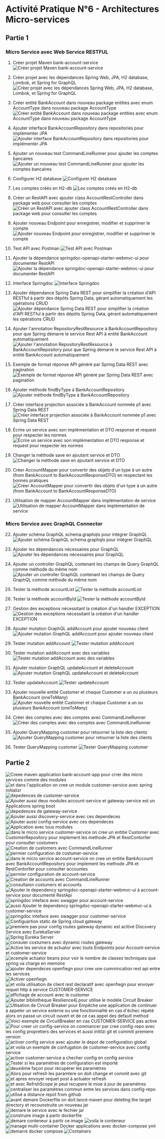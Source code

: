 # Activité Pratique N°6 - Architectures Micro-services

## Partie 1

### Micro Service avec Web Service RESTFUL

1. Créer projet Maven bank-account-service
    ![Créer projet Maven bank-account-service](https://github.com/devAhansal/Activite-Pratique-N-6-Architectures-Micro-services/assets/81721069/4f09a7c7-30d8-4d79-b6c3-05a89fe9f434)

2. Créer projet avec les dépendances Spring Web, JPA, H2 database, Lombok, et Spring for GraphQL
    ![Créer projet avec les dépendances Spring Web, JPA, H2 database, Lombok, et Spring for GraphQL](https://github.com/devAhansal/Activite-Pratique-N-6-Architectures-Micro-services/assets/81721069/5d3ba835-da8a-4215-a70c-884e03ceb8f5)

3. Créer entité BankAccount dans nouveau package entities avec enum AccountType dans nouveau package AccountType
    ![Créer entité BankAccount dans nouveau package entities avec enum AccountType dans nouveau package AccountType](https://github.com/devAhansal/Activite-Pratique-N-6-Architectures-Micro-services/assets/81721069/3e74e332-d157-4a20-85d8-83097b04a218)

4. Ajouter interface BankAccountRepository dans repositories pour implémenter JPA
    ![Ajouter interface BankAccountRepository dans repositories pour implémenter JPA](https://github.com/devAhansal/Activite-Pratique-N-6-Architectures-Micro-services/assets/81721069/2cae94d8-b62c-4285-969f-7843c9deed41)

5. Ajouter un nouveau test CommandLineRunner pour ajouter les comptes bancaires
    ![Ajouter un nouveau test CommandLineRunner pour ajouter les comptes bancaires](https://github.com/devAhansal/Activite-Pratique-N-6-Architectures-Micro-services/assets/81721069/545ce48f-d657-4b0b-8a4e-2fb7e213745c)

6. Configurer H2 database
    ![Configurer H2 database](https://github.com/devAhansal/Activite-Pratique-N-6-Architectures-Micro-services/assets/81721069/7bb113db-89b9-4f1d-8b1d-bade6235f1de)

7. Les comptes créés en H2-db
    ![Les comptes créés en H2-db](https://github.com/devAhansal/Activite-Pratique-N-6-Architectures-Micro-services/assets/81721069/bb47329d-0cfe-4bf6-8fc5-accab1dc10a8)

8. Créer un RestAPI avec ajouter class AccountRestController dans package web pour consulter les comptes
    ![Créer un RestAPI avec ajouter class AccountRestController dans package web pour consulter les comptes](https://github.com/devAhansal/Activite-Pratique-N-6-Architectures-Micro-services/assets/81721069/a60f7739-c9e7-4e15-bacf-009811f02f2f)

9. Ajouter nouveau Endpoint pour enregistrer, modifier et supprimer le compte
    ![Ajouter nouveau Endpoint pour enregistrer, modifier et supprimer le compte](https://github.com/devAhansal/Activite-Pratique-N-6-Architectures-Micro-services/assets/81721069/e8e02524-8134-42e4-b6ca-1a0733be4fed)

10. Test API avec Postman
    ![Test API avec Postman](https://github.com/devAhansal/Activite-Pratique-N-6-Architectures-Micro-services/assets/81721069/4de0f8ec-8422-495c-81d9-69d338e05db0)

11. Ajouter la dépendance springdoc-openapi-starter-webmvc-ui pour documenter RestAPI
    ![Ajouter la dépendance springdoc-openapi-starter-webmvc-ui pour documenter RestAPI](https://github.com/devAhansal/Activite-Pratique-N-6-Architectures-Micro-services/assets/81721069/84701696-0c14-44ef-bf9d-21c442b602d4)

12. Interface Springdoc
    ![Interface Springdoc](https://github.com/devAhansal/Activite-Pratique-N-6-Architectures-Micro-services/assets/81721069/c861bbee-7191-4f42-a263-c182af0b0012)

13. Ajouter dépendance Spring Data REST pour simplifier la création d'API RESTful à partir des dépôts Spring Data, gérant automatiquement les opérations CRUD
    ![Ajouter dépendance Spring Data REST pour simplifier la création d'API RESTful à partir des dépôts Spring Data, gérant automatiquement les opérations CRUD](https://github.com/devAhansal/Activite-Pratique-N-6-Architectures-Micro-services/assets/81721069/13f90323-076b-4d2e-8977-70d8cf5a52ec)

14. Ajouter l'annotation RepositoryRestResource à BankAccountRepository pour que Spring démarre le service Rest API à entité BankAccount automatiquement
    ![Ajouter l'annotation RepositoryRestResource à BankAccountRepository pour que Spring démarre le service Rest API à entité BankAccount automatiquement](https://github.com/devAhansal/Activite-Pratique-N-6-Architectures-Micro-services/assets/81721069/868cda8e-70dc-4e9e-96b2-13bac95eb9c5)

15. Exemple de format réponse API généré par Spring Data REST avec pagination
    ![Exemple de format réponse API généré par Spring Data REST avec pagination](https://github.com/devAhansal/Activite-Pratique-N-6-Architectures-Micro-services/assets/81721069/ca1e2665-0212-4db8-9bc6-a0bf1ab8f23a)

16. Ajouter méthode findByType à BankAccountRepository
    ![Ajouter méthode findByType à BankAccountRepository](https://github.com/devAhansal/Activite-Pratique-N-6-Architectures-Micro-services/assets/81721069/443f5b39-626b-4488-b225-a56d87df17dd)

17. Créer interface projection associée à BankAccount nommée p1 avec Spring Data REST
    ![Créer interface projection associée à BankAccount nommée p1 avec Spring Data REST](https://github.com/devAhansal/Activite-Pratique-N-6-Architectures-Micro-services/assets/81721069/61b4b162-3a80-417e-93e6-96a612dc08af)

18. Écrire un service avec son implémentation et DTO response et request pour respecter les normes
    ![Écrire un service avec son implémentation et DTO response et request pour respecter les normes](https://github.com/devAhansal/Activite-Pratique-N-6-Architectures-Micro-services/assets/81721069/124093cd-4f60-4893-a1f8-351f3fce7a28)

19. Changer la méthode save en ajoutant service et DTO
    ![Changer la méthode save en ajoutant service et DTO](https://github.com/devAhansal/Activite-Pratique-N-6-Architectures-Micro-services/assets/81721069/885c03dc-2255-4f4e-98a8-ce41b2e3e6a1)

20. Créer AccountMapper pour convertir des objets d'un type à un autre (from BankAccount to BankAccountResponseDTO) en respectant les bonnes pratiques
    ![Créer AccountMapper pour convertir des objets d'un type à un autre (from BankAccount to BankAccountResponseDTO)](https://github.com/devAhansal/Activite-Pratique-N-6-Architectures-Micro-services/assets/81721069/2120e9a9-b65a-47b7-bd15-a96e6fd66c94)

21. Utilisation de mapper AccountMapper dans implémentation de service
    ![Utilisation de mapper AccountMapper dans implémentation de service](https://github.com/devAhansal/Activite-Pratique-N-6-Architectures-Micro-services/assets/81721069/91c3405c-e829-455d-a069-1635bd9f8662)

### Micro Service avec GraphQL Connector

22. Ajouter schéma GraphQL schema.graphqls pour intégrer GraphQL
    ![Ajouter schéma GraphQL schema.graphqls pour intégrer GraphQL](https://github.com/devAhansal/Activite-Pratique-N-6-Architectures-Micro-services/assets/81721069/0f8e8f3f-c10d-4690-9c68-7e1eeb5db5dd)

23. Ajouter les dépendances nécessaires pour GraphQL
    ![Ajouter les dépendances nécessaires pour GraphQL](https://github.com/devAhansal/Activite-Pratique-N-6-Architectures-Micro-services/assets/81721069/6ee9194a-3828-4af3-918f-5244a9e6d78a)

24. Ajouter un controller GraphQL contenant les champs de Query GraphQL comme méthode du même nom
    ![Ajouter un controller GraphQL contenant les champs de Query GraphQL comme méthode du même nom](https://github.com/devAhansal/Activite-Pratique-N-6-Architectures-Micro-services/assets/81721069/920b448a-7af4-4078-a180-00c00fd0ad7c)

25. Tester la méthode accountList
    ![Tester la méthode accountList](https://github.com/devAhansal/Activite-Pratique-N-6-Architectures-Micro-services/assets/81721069/2d3ba59b-e903-4757-8b06-e913eebb1bf8)

26. Tester la méthode accountById
    ![Tester la méthode accountById](https://github.com/devAhansal/Activite-Pratique-N-6-Architectures-Micro-services/assets/81721069/eaf40931-a18c-4c18-97b5-b7410b28d6d4)

27. Gestion des exceptions nécessitant la création d'un handler EXCEPTION
    ![Gestion des exceptions nécessitant la création d'un handler EXCEPTION](https://github.com/devAhansal/Activite-Pratique-N-6-Architectures-Micro-services/assets/81721069/3eecc563-381d-4900-b94e-967709b28972)

28. Ajouter mutation GraphQL addAccount pour ajouter nouveau client
    ![Ajouter mutation GraphQL addAccount pour ajouter nouveau client](https://github.com/devAhansal/Activite-Pratique-N-6-Architectures-Micro-services/assets/81721069/e19db89e-d85b-4f12-9dc2-0230dd1323dc)

29. Tester mutation addAccount
    ![Tester mutation addAccount](https://github.com/devAhansal/Activite-Pratique-N-6-Architectures-Micro-services/assets/81721069/d9ec55e8-854d-423a-8d21-ce6f3de9ce12)

30. Tester mutation addAccount avec des variables
    ![Tester mutation addAccount avec des variables](https://github.com/devAhansal/Activite-Pratique-N-6-Architectures-Micro-services/assets/81721069/3533bf2c-813a-457c-ac21-d32b7973a855)

31. Ajouter mutation GraphQL updateAccount et deleteAccount
    ![Ajouter mutation GraphQL updateAccount et deleteAccount](https://github.com/devAhansal/Activite-Pratique-N-6-Architectures-Micro-services/assets/81721069/f08888de-43f4-4898-95d6-faa68092c78c)

32. Tester updateAccount
    ![Tester updateAccount](https://github.com/devAhansal/Activite-Pratique-N-6-Architectures-Micro-services/assets/81721069/89c448c1-2277-4bcb-aaf8-1d72652436cf)

33. Ajouter nouvelle entité Customer et chaque Customer a un ou plusieurs BankAccount (oneToMany)
    ![Ajouter nouvelle entité Customer et chaque Customer a un ou plusieurs BankAccount (oneToMany)](https://github.com/devAhansal/Activite-Pratique-N-6-Architectures-Micro-services/assets/81721069/e758f1fc-2646-4992-a40d-c648cdddfd8f)

34. Créer des comptes avec des comptes avec CommandLineRunner
    ![Créer des comptes avec des comptes avec CommandLineRunner](https://github.com/devAhansal/Activite-Pratique-N-6-Architectures-Micro-services/assets/81721069/0d9137a6-5adb-4adc-9cfb-e4c79895b1a5)

35. Ajouter QueryMapping customer pour retourner la liste des clients
    ![Ajouter QueryMapping customer pour retourner la liste des clients](https://github.com/devAhansal/Activite-Pratique-N-6-Architectures-Micro-services/assets/81721069/98e7b338-25c3-4b34-ac21-19a39ff76e9a)

36. Tester QueryMapping customer
    ![Tester QueryMapping customer](https://github.com/devAhansal/Activite-Pratique-N-6-Architectures-Micro-services/assets/81721069/a1b15258-1a58-468d-91a3-328bb77cc2aa)

## Partie 2
![Creee  maven application bank-account-app pour crrer des micro services comme des modules](https://github.com/devAhansal/Activite-Pratique-N-6-Architectures-Micro-services/assets/81721069/e861b7ac-7a67-477b-a7a6-dbae41ee4c5b)
![et dans l'application on cree un module  customer-service  avec spring initializr](https://github.com/devAhansal/Activite-Pratique-N-6-Architectures-Micro-services/assets/81721069/82a3d7e8-cc1b-4507-bc72-c810780710b1)
![depedences de  customer-service ](https://github.com/devAhansal/Activite-Pratique-N-6-Architectures-Micro-services/assets/81721069/ef8e5ca6-c198-4d50-af68-8a76e92676fc)
![Ajouter aussi deux modules account-service et gateway-service est un Applications spring boot](https://github.com/devAhansal/Activite-Pratique-N-6-Architectures-Micro-services/assets/81721069/0e267d56-f62a-40f2-95dd-3b95d3ade5d5)
![depedences de  gateway-service](https://github.com/devAhansal/Activite-Pratique-N-6-Architectures-Micro-services/assets/81721069/bc10a86d-5ebd-48e9-9282-b78e913b0977)
![Ajouter aussi discovery-service avec ces dependeces](https://github.com/devAhansal/Activite-Pratique-N-6-Architectures-Micro-services/assets/81721069/0eb78071-7d44-4556-bcf2-57c31e7ae671)
![Ajouter aussi config-service avec ces dependeces](https://github.com/devAhansal/Activite-Pratique-N-6-Architectures-Micro-services/assets/81721069/0586be6f-9e70-41f0-afad-41a6f937367c)
![Application avec tous modules ](https://github.com/devAhansal/Activite-Pratique-N-6-Architectures-Micro-services/assets/81721069/1daebf92-a89b-4d3e-8d25-2612801d0ecb)
![dans le micro service customer-service on cree un entitie Customer avec CustomerRepository pour implement les methode JPA et RestContorller pour consulter costumers](https://github.com/devAhansal/Activite-Pratique-N-6-Architectures-Micro-services/assets/81721069/70b91486-8afd-4792-97b6-f9a3e7e3e263)
![Creation de customers avec CommandLineRunner](https://github.com/devAhansal/Activite-Pratique-N-6-Architectures-Micro-services/assets/81721069/f14ca380-2006-40ec-b6a5-ec92de0777b0)
![permier configuration de costumer-service](https://github.com/devAhansal/Activite-Pratique-N-6-Architectures-Micro-services/assets/81721069/9d658216-729c-4f86-99b3-b7dea74a5839)
![dans le micro service account-service on cree un entitie BankAccount avec BankAccountRepository pour implement les methode JPA et RestContorller pour consulter accountes](https://github.com/devAhansal/Activite-Pratique-N-6-Architectures-Micro-services/assets/81721069/047a3400-93bc-473a-afa5-0dfbe73b49c5)
![permier configuration de account-service](https://github.com/devAhansal/Activite-Pratique-N-6-Architectures-Micro-services/assets/81721069/a5de35c1-6d3c-4e3e-af67-6fb5a7eb6dd7)
![Creation de accounts avec CommandLineRunner](https://github.com/devAhansal/Activite-Pratique-N-6-Architectures-Micro-services/assets/81721069/9a3297e1-b9e7-495d-bab3-3f24c5869071)
![consultaion costumers et accounts](https://github.com/devAhansal/Activite-Pratique-N-6-Architectures-Micro-services/assets/81721069/e350cd43-33b1-4458-b8c4-d7bb816ade38)
![Ajouter le dependency springdoc-openapi-starter-webmvc-ui à account-service pour  documenté RestApi](https://github.com/devAhansal/Activite-Pratique-N-6-Architectures-Micro-services/assets/81721069/7593a357-837b-4aa9-a602-789ac7cc0f3e)
![springdoc inteface avec swagger pour account-service](https://github.com/devAhansal/Activite-Pratique-N-6-Architectures-Micro-services/assets/81721069/ca472c64-eb0d-445f-bd4a-60cbf6db545b)
![aussi Ajouter le dependency springdoc-openapi-starter-webmvc-ui à customer-service ](https://github.com/devAhansal/Activite-Pratique-N-6-Architectures-Micro-services/assets/81721069/af8b38c4-554f-41a1-bee6-5c2d8e05d425)
![springdoc inteface avec swagger pour customer-service](https://github.com/devAhansal/Activite-Pratique-N-6-Architectures-Micro-services/assets/81721069/45ab537d-4556-447a-aceb-04a3c643a684)
![Configuartion static de Spring cloud gateway](https://github.com/devAhansal/Activite-Pratique-N-6-Architectures-Micro-services/assets/81721069/2007d379-ecb6-4514-9e28-56f5d5228818)
![premiere pas pour config routes gateway dynamic est acitivé Discovery Service avec EurekaServer](https://github.com/devAhansal/Activite-Pratique-N-6-Architectures-Micro-services/assets/81721069/ec268b59-2d2b-47c7-a3de-03c402333823)
![Spring Eureka Server](https://github.com/devAhansal/Activite-Pratique-N-6-Architectures-Micro-services/assets/81721069/ce6e4104-5dc9-47a0-b7da-e9577bfcb2e6)
![consuler costumers avec dynamic routes gateway](https://github.com/devAhansal/Activite-Pratique-N-6-Architectures-Micro-services/assets/81721069/09099503-9917-4324-ab98-111d89f5c4ea)
![Active les service de actuator avec touts Endpoints pour Account-service et customer-service](https://github.com/devAhansal/Activite-Pratique-N-6-Architectures-Micro-services/assets/81721069/73f13811-4094-47a8-8264-6cb37eaf4344)
![ecemple actuator beans pour voir le nombre de classes techniques que spring va charge en memoire](https://github.com/devAhansal/Activite-Pratique-N-6-Architectures-Micro-services/assets/81721069/7fbf37b2-2e43-4954-a864-c3469fb9afcd)
![ajouter dependeces openfiegn pour cree une cummincation rest api entre les services](https://github.com/devAhansal/Activite-Pratique-N-6-Architectures-Micro-services/assets/81721069/da922111-78ff-45fe-bfde-2510f6cd709a)
![Activer openfiegn ](https://github.com/devAhansal/Activite-Pratique-N-6-Architectures-Micro-services/assets/81721069/4292c7b7-7d3b-4ac5-8d1f-a6849a921808)
![et voila utilisation de client rest declaratif avec openfiegn pour envoyer requet http à service CUSTOMER-SERVICE](https://github.com/devAhansal/Activite-Pratique-N-6-Architectures-Micro-services/assets/81721069/47e52204-af5b-4f3d-8177-a0ec69164926)
![affichage de account avec le customer ](https://github.com/devAhansal/Activite-Pratique-N-6-Architectures-Micro-services/assets/81721069/74a11570-31c9-4658-b85f-488722d1a8c1)
![Ajouter bibliothèque Resilience4j  pour utilise le modèle Circuit Breaker](https://github.com/devAhansal/Activite-Pratique-N-6-Architectures-Micro-services/assets/81721069/5f273cce-37d4-4f21-8d49-58665ba93d38)
![Utlisation de Circuit Breaker pour Empêche une application de continuer à appeler un service externe ou une fonctionnalité en cas d'échec répété alors on passe un circuit ouvert et de ce cas appel des default method](https://github.com/devAhansal/Activite-Pratique-N-6-Architectures-Micro-services/assets/81721069/a976cfcc-0d1e-4ada-9a43-4a80f7f36e6a)
![Voici exemple de CircuitBreaker en cas CUSTOMER-SERVICE pas active](https://github.com/devAhansal/Activite-Pratique-N-6-Architectures-Micro-services/assets/81721069/3b6f1b7d-96e1-4066-809d-0155c2b759e8)
![Pour creer un config-service on commancer par cree config-repo avec les config propretiers des services et aussi initilzi git et commiti premiere version](https://github.com/devAhansal/Activite-Pratique-N-6-Architectures-Micro-services/assets/81721069/86ceddcc-9699-4cbb-bb28-976f1f0bf3e0)
![activer config service avec ajouter le depot de configuration global](https://github.com/devAhansal/Activite-Pratique-N-6-Architectures-Micro-services/assets/81721069/7ec8e8b6-22e3-4b39-bd2e-724361348489)
![et voila un exemple de confugation de customer-service avec config service](https://github.com/devAhansal/Activite-Pratique-N-6-Architectures-Micro-services/assets/81721069/e24ecec8-ab4f-480d-b311-1d81b3dc2bd3)
![activer customer-service a checher config en config service](https://github.com/devAhansal/Activite-Pratique-N-6-Architectures-Micro-services/assets/81721069/513d6da5-c1d9-4a8d-8b03-cb4b817d9b17)
![Tester si les paramètres de configuration est importé](https://github.com/devAhansal/Activite-Pratique-N-6-Architectures-Micro-services/assets/81721069/fb507217-1dd4-4af5-9853-52ace3ba33eb)
![deuxième façon pour récupérer les paramètres](https://github.com/devAhansal/Activite-Pratique-N-6-Architectures-Micro-services/assets/81721069/6d02c02b-c265-41ba-a0b1-167c2d89bea6)
![Alors pour refresh les paramtere on doit change et commit avec git](https://github.com/devAhansal/Activite-Pratique-N-6-Architectures-Micro-services/assets/81721069/45543373-70bc-412d-8041-b06667f6f121)
![et apres envoyer requet post à actuator refresh ](https://github.com/devAhansal/Activite-Pratique-N-6-Architectures-Micro-services/assets/81721069/4821f4bf-7550-4383-a950-8cc8c052bb12)
![et avec RefrshScope je peut recupere le mise à jour de paramétres ](https://github.com/devAhansal/Activite-Pratique-N-6-Architectures-Micro-services/assets/81721069/e2b96efb-9a23-48f4-a51c-2f5fa46951ce)
![centraliser les paramètres commun entre les services dans config-repo](https://github.com/devAhansal/Activite-Pratique-N-6-Architectures-Micro-services/assets/81721069/0185a79c-a84d-411b-a0e7-b44368cc7ae0)
![utilisé a distance repot from github](https://github.com/devAhansal/Activite-Pratique-N-6-Architectures-Micro-services/assets/81721069/4dc94cf1-3841-4e22-a9a2-9ff818612ef4)
![avant demare Dockerfile on doit lancé maven pour deleting the target directory et recounstruite un nouveau  jar](https://github.com/devAhansal/Activite-Pratique-N-6-Architectures-Micro-services/assets/81721069/e22030d1-e4b2-4f6d-b3e2-997eb68217bd)
![demare le service avec le fechier  jar](https://github.com/devAhansal/Activite-Pratique-N-6-Architectures-Micro-services/assets/81721069/e72cb129-9201-4553-9776-4a5949eb9908)
![construire image à partir dockerfile ](https://github.com/devAhansal/Activite-Pratique-N-6-Architectures-Micro-services/assets/81721069/d9e06bd7-572d-4d19-8b46-bf3bdac81d2f)
![demare conteneur à partir ce image](https://github.com/devAhansal/Activite-Pratique-N-6-Architectures-Micro-services/assets/81721069/d2fe11de-27a1-4d28-9c34-580639fe832b)
![voila le conteneur](https://github.com/devAhansal/Activite-Pratique-N-6-Architectures-Micro-services/assets/81721069/c7189459-33c4-4111-987a-1ccf8772a216)
![manage multi-container Docker applications avec docker-compose yml](https://github.com/devAhansal/Activite-Pratique-N-6-Architectures-Micro-services/assets/81721069/03015edd-3c80-44fd-8c77-4d55bd744888)
![demarre docker compose](https://github.com/devAhansal/Activite-Pratique-N-6-Architectures-Micro-services/assets/81721069/0656e410-e8a4-480a-889a-07ba11239bc3)
![Containers](https://github.com/devAhansal/Activite-Pratique-N-6-Architectures-Micro-services/assets/81721069/3937efc0-fbdf-4674-ab88-4f182928ebbe)



